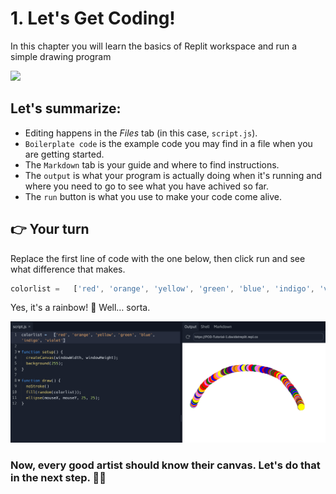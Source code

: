 # 1. Let's Get Coding! 

In this chapter you will learn the basics of Replit workspace and run a simple drawing program

![](https://youtu.be/L2qsl9DDC4I)

## Let's summarize:
- Editing happens in  the *Files* tab (in this case, `script.js`).
- `Boilerplate code` is the example code you may find in a file when you are getting started.
- The `Markdown` tab is your guide and where to find instructions.
- The `output` is what your program is actually doing when it's running and where you need to go to see what you have achived so far.
- The `run` button is what you use to make your code come alive.


##  👉 Your turn

Replace the first line of code with the one below, then click run and see what difference that makes.

```javascript
colorlist =   ['red', 'orange', 'yellow', 'green', 'blue', 'indigo', 'violet']
```
Yes, it's a rainbow! 🌈 Well… sorta.

![](resources/Rainbow.png)



### Now, every good artist should know their canvas. Let's do that in the next step. 🧑‍🎨
